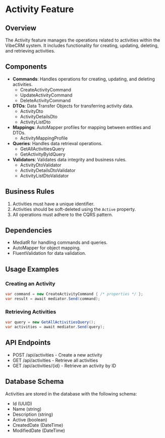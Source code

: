 # Activity Feature

## Overview
The Activity feature manages the operations related to activities within the VibeCRM system. It includes functionality for creating, updating, deleting, and retrieving activities.

## Components
- **Commands**: Handles operations for creating, updating, and deleting activities.
  - CreateActivityCommand
  - UpdateActivityCommand
  - DeleteActivityCommand
- **DTOs**: Data Transfer Objects for transferring activity data.
  - ActivityDto
  - ActivityDetailsDto
  - ActivityListDto
- **Mappings**: AutoMapper profiles for mapping between entities and DTOs.
  - ActivityMappingProfile
- **Queries**: Handles data retrieval operations.
  - GetAllActivitiesQuery
  - GetActivityByIdQuery
- **Validators**: Validates data integrity and business rules.
  - ActivityDtoValidator
  - ActivityDetailsDtoValidator
  - ActivityListDtoValidator

## Business Rules
1. Activities must have a unique identifier.
2. Activities should be soft-deleted using the `Active` property.
3. All operations must adhere to the CQRS pattern.

## Dependencies
- MediatR for handling commands and queries.
- AutoMapper for object mapping.
- FluentValidation for data validation.

## Usage Examples
### Creating an Activity
```csharp
var command = new CreateActivityCommand { /* properties */ };
var result = await mediator.Send(command);
```

### Retrieving Activities
```csharp
var query = new GetAllActivitiesQuery();
var activities = await mediator.Send(query);
```

## API Endpoints
- POST /api/activities - Create a new activity
- GET /api/activities - Retrieve all activities
- GET /api/activities/{id} - Retrieve an activity by ID

## Database Schema
Activities are stored in the database with the following schema:
- Id (UUID)
- Name (string)
- Description (string)
- Active (boolean)
- CreatedDate (DateTime)
- ModifiedDate (DateTime)
